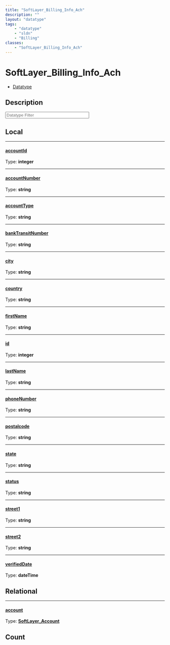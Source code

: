 ```yaml
---
title: "SoftLayer_Billing_Info_Ach"
description: ""
layout: "datatype"
tags:
    - "datatype"
    - "sldn"
    - "Billing"
classes:
    - "SoftLayer_Billing_Info_Ach"
---
```


# SoftLayer_Billing_Info_Ach
<div id='service-datatype'>
    <ul id='sldn-reference-tabs'>
        <li id='datatype'> <a href='/reference/datatypes/SoftLayer_Billing_Info_Ach' >Datatype</a></li>
    </ul>
</div>

## Description 






<!-- Filer BEGIN -->
<div class="view-filters">
        <div class="clearfix">
            <div class="search-input-box">
                <input placeholder="Datatype Filter" onkeyup="titleSearch(inputId='prop-input', divId='properties', elementClass='prop-row')" 
                    type="text" id="prop-input" value="" size="30" maxlength="128" class="form-text">
            </div>
        </div>
</div>
<!-- Filer END -->

<div id="properties" class="content">
<div id="localProperties" class="prop-content" >

## Local
<div class="prop-row">

-----
[accountId]: #accountid
#### [accountId]
  
<span class="type-label">Type: </span>**integer**


</div>
<div class="prop-row">

-----
[accountNumber]: #accountnumber
#### [accountNumber]
  
<span class="type-label">Type: </span>**string**


</div>
<div class="prop-row">

-----
[accountType]: #accounttype
#### [accountType]
  
<span class="type-label">Type: </span>**string**


</div>
<div class="prop-row">

-----
[bankTransitNumber]: #banktransitnumber
#### [bankTransitNumber]
  
<span class="type-label">Type: </span>**string**


</div>
<div class="prop-row">

-----
[city]: #city
#### [city]
  
<span class="type-label">Type: </span>**string**


</div>
<div class="prop-row">

-----
[country]: #country
#### [country]
  
<span class="type-label">Type: </span>**string**


</div>
<div class="prop-row">

-----
[firstName]: #firstname
#### [firstName]
  
<span class="type-label">Type: </span>**string**


</div>
<div class="prop-row">

-----
[id]: #id
#### [id]
  
<span class="type-label">Type: </span>**integer**


</div>
<div class="prop-row">

-----
[lastName]: #lastname
#### [lastName]
  
<span class="type-label">Type: </span>**string**


</div>
<div class="prop-row">

-----
[phoneNumber]: #phonenumber
#### [phoneNumber]
  
<span class="type-label">Type: </span>**string**


</div>
<div class="prop-row">

-----
[postalcode]: #postalcode
#### [postalcode]
  
<span class="type-label">Type: </span>**string**


</div>
<div class="prop-row">

-----
[state]: #state
#### [state]
  
<span class="type-label">Type: </span>**string**


</div>
<div class="prop-row">

-----
[status]: #status
#### [status]
  
<span class="type-label">Type: </span>**string**


</div>
<div class="prop-row">

-----
[street1]: #street1
#### [street1]
  
<span class="type-label">Type: </span>**string**


</div>
<div class="prop-row">

-----
[street2]: #street2
#### [street2]
  
<span class="type-label">Type: </span>**string**


</div>
<div class="prop-row">

-----
[verifiedDate]: #verifieddate
#### [verifiedDate]
  
<span class="type-label">Type: </span>**dateTime**


</div>
</div>
<!-- LOCAL PROPERTY END -->

<div id="relationalProperties"  class="prop-content" >

## Relational
<div class="prop-row">

-----
[account]: #account
#### [account]
  
<span class="type-label">Type: </span>**<a href='/reference/datatypes/SoftLayer_Account'>SoftLayer_Account </a>**


</div>

## Count
</div>


